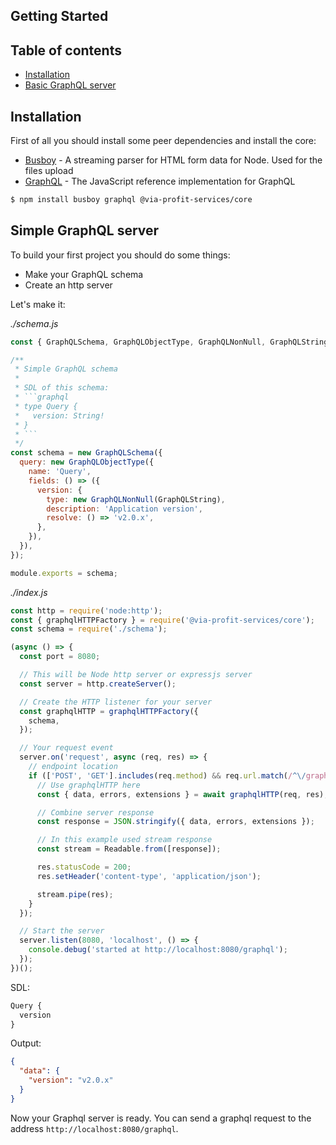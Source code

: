 ## Getting Started

## Table of contents

- [Installation](#installation)
- [Basic GraphQL server](#basic-graphql-server)

## Installation

First of all you should install some peer dependencies and install the core:

- [Busboy](https://github.com/mscdex/busboy) - A streaming parser for HTML form data for Node. Used for the files upload
- [GraphQL](https://github.com/graphql/graphql-js) - The JavaScript reference implementation for GraphQL

```bash
$ npm install busboy graphql @via-profit-services/core
```

## Simple GraphQL server

To build your first project you should do some things:

- Make your GraphQL schema
- Create an http server

Let's make it:

_./schema.js_

````js
const { GraphQLSchema, GraphQLObjectType, GraphQLNonNull, GraphQLString } = require('graphql');

/**
 * Simple GraphQL schema
 *
 * SDL of this schema:
 * ```graphql
 * type Query {
 *   version: String!
 * }
 * ```
 */
const schema = new GraphQLSchema({
  query: new GraphQLObjectType({
    name: 'Query',
    fields: () => ({
      version: {
        type: new GraphQLNonNull(GraphQLString),
        description: 'Application version',
        resolve: () => 'v2.0.x',
      },
    }),
  }),
});

module.exports = schema;
````

_./index.js_

```js
const http = require('node:http');
const { graphqlHTTPFactory } = require('@via-profit-services/core');
const schema = require('./schema');

(async () => {
  const port = 8080;

  // This will be Node http server or expressjs server
  const server = http.createServer();

  // Create the HTTP listener for your server
  const graphqlHTTP = graphqlHTTPFactory({
    schema,
  });

  // Your request event
  server.on('request', async (req, res) => {
    // endpoint location
    if (['POST', 'GET'].includes(req.method) && req.url.match(/^\/graphql/)) {
      // Use graphqlHTTP here
      const { data, errors, extensions } = await graphqlHTTP(req, res);

      // Combine server response
      const response = JSON.stringify({ data, errors, extensions });

      // In this example used stream response
      const stream = Readable.from([response]);

      res.statusCode = 200;
      res.setHeader('content-type', 'application/json');

      stream.pipe(res);
    }
  });

  // Start the server
  server.listen(8080, 'localhost', () => {
    console.debug('started at http://localhost:8080/graphql');
  });
})();
```

SDL:

```graphql
Query {
  version
}
```

Output:

```json
{
  "data": {
    "version": "v2.0.x"
  }
}
```

Now your Graphql server is ready. You can send a graphql request to the address `http://localhost:8080/graphql`.

